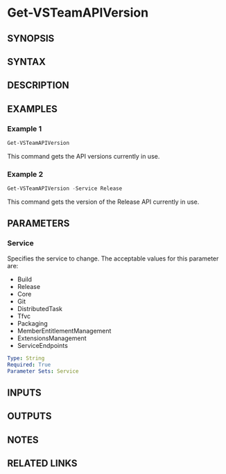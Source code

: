 <!-- #include "./common/header.md" -->

# Get-VSTeamAPIVersion

## SYNOPSIS

<!-- #include "./synopsis/Get-VSTeamAPIVersion.md" -->

## SYNTAX

## DESCRIPTION

<!-- #include "./synopsis/Get-VSTeamAPIVersion.md" -->

## EXAMPLES

### Example 1

```powershell
Get-VSTeamAPIVersion
```

This command gets the API versions currently in use.

### Example 2

```powershell
Get-VSTeamAPIVersion -Service Release
```

This command gets the version of the Release API currently in use.

## PARAMETERS

### Service

Specifies the service to change. The acceptable values for this parameter are:

- Build
- Release
- Core
- Git
- DistributedTask
- Tfvc
- Packaging
- MemberEntitlementManagement
- ExtensionsManagement
- ServiceEndpoints

```yaml
Type: String
Required: True
Parameter Sets: Service
```

## INPUTS

## OUTPUTS

## NOTES

<!-- #include "./common/prerequisites.md" -->

## RELATED LINKS
